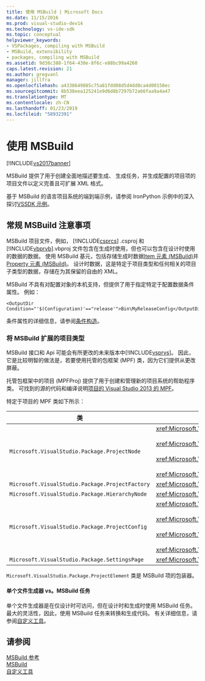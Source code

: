 ```yaml
---
title: 使用 MSBuild | Microsoft Docs
ms.date: 11/15/2016
ms.prod: visual-studio-dev14
ms.technology: vs-ide-sdk
ms.topic: conceptual
helpviewer_keywords:
- VSPackages, compiling with MSBuild
- MSBuild, extensibility
- packages, compiling with MSBuild
ms.assetid: 9d38c388-1f64-430e-8f6c-e88bc99a4260
caps.latest.revision: 21
ms.author: gregvanl
manager: jillfra
ms.openlocfilehash: a4338649885c75a81fdd08d5d4dd0ca4d00158ec
ms.sourcegitcommit: 8b538eea125241e9d6d8b7297b72a66faa9a4a47
ms.translationtype: MT
ms.contentlocale: zh-CN
ms.lasthandoff: 01/23/2019
ms.locfileid: "58932391"
---
```

# <a name="using-msbuild"></a>使用 MSBuild
[!INCLUDE[vs2017banner](../../includes/vs2017banner.md)]

MSBuild 提供了用于创建全面地描述要生成、 生成任务，并生成配置的项目项的项目文件以定义完善且可扩展 XML 格式。  
  
 基于 MSBuild 的语言项目系统的端到端示例，请参阅 IronPython 示例中的深入探讨[VSSDK 示例](../../misc/vssdk-samples.md)。  
  
## <a name="general-msbuild-considerations"></a>常规 MSBuild 注意事项  
 MSBuild 项目文件，例如， [!INCLUDE[csprcs](../../includes/csprcs-md.md)] .csproj 和[!INCLUDE[vbprvb](../../includes/vbprvb-md.md)].vbproj 文件包含在生成时使用，但也可以包含在设计时使用的数据的数据。 使用 MSBuild 基元，包括存储生成时数据[Item 元素 (MSBuild)](../../msbuild/item-element-msbuild.md)并[Property 元素 (MSBuild)](../../msbuild/property-element-msbuild.md)。 设计时数据，这是特定于项目类型和任何相关的项目子类型的数据，存储在为其保留的自由的 XML。  
  
 MSBuild 不具有对配置对象的本机支持，但提供了用于指定特定于配置数据条件属性。 例如：  
  
```  
<OutputDir Condition="'$(Configuration)'=="release'">Bin\MyReleaseConfig</OutputDir>  
```  
  
 条件属性的详细信息，请参阅[条件构造](../../msbuild/msbuild-conditional-constructs.md)。  
  
### <a name="extending-msbuild-for-your-project-type"></a>将 MSBuild 扩展的项目类型  
 MSBuild 接口和 Api 可能会有所更改的未来版本中[!INCLUDE[vsprvs](../../includes/vsprvs-md.md)]。 因此，它是比较明智的做法是，若要使用托管的包框架 (MPF) 类，因为它们提供从更改屏蔽。  
  
 托管包框架中的项目 (MPFProj) 提供了用于创建和管理新的项目系统的帮助程序类。 可找到的源的代码和编译说明[项目的 Visual Studio 2013 的 MPF](http://mpfproj12.codeplex.com/)。  
  
 特定于项目的 MPF 类如下所示：  
  
|类|实现|  
|-----------|--------------------|  
|`Microsoft.VisualStudio.Package.ProjectNode`|<xref:Microsoft.VisualStudio.Shell.Interop.IVsProject3><br /><br /> <xref:Microsoft.VisualStudio.Shell.Interop.IVsCfgProvider2><br /><br /> <xref:Microsoft.VisualStudio.Shell.Interop.IPersistFileFormat><br /><br /> <xref:Microsoft.VisualStudio.Shell.Interop.IVsSolutionEvents>|  
|`Microsoft.VisualStudio.Package.ProjectFactory`|<xref:Microsoft.VisualStudio.Shell.Interop.IVsProjectFactory>|  
|`Microsoft.VisualStudio.Package.HierarchyNode`|<xref:Microsoft.VisualStudio.Shell.Interop.IVsHierarchy>|  
|`Microsoft.VisualStudio.Package.ProjectConfig`|<xref:Microsoft.VisualStudio.Shell.Interop.IVsCfg><br /><br /> <xref:Microsoft.VisualStudio.Shell.Interop.IVsProjectCfg><br /><br /> <xref:Microsoft.VisualStudio.Shell.Interop.IVsBuildableProjectCfg><br /><br /> <xref:Microsoft.VisualStudio.Shell.Interop.IVsDebuggableProjectCfg>|  
|`Microsoft.VisualStudio.Package.SettingsPage`|<xref:Microsoft.VisualStudio.OLE.Interop.IPropertyPageSite>|  
  
 `Microsoft.VisualStudio.Package.ProjectElement` 类是 MSBuild 项的包装器。  
  
#### <a name="single-file-generators-vs-msbuild-tasks"></a>单个文件生成器 vs。MSBuild 任务  
 单个文件生成器是在仅设计时可访问，但在设计时和生成时使用 MSBuild 任务。 最大的灵活性，因此，使用 MSBuild 任务来转换和生成代码。 有关详细信息，请参阅[自定义工具](../../extensibility/internals/custom-tools.md)。  
  
## <a name="see-also"></a>请参阅  
 [MSBuild 参考](../../msbuild/msbuild-reference.md)   
 [MSBuild](http://msdn.microsoft.com/7c49aba1-ee6c-47d8-9de1-6f29a906e20b)   
 [自定义工具](../../extensibility/internals/custom-tools.md)
